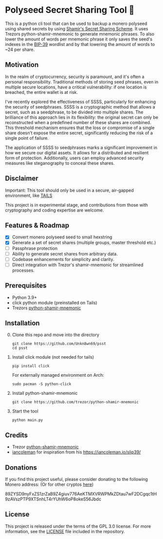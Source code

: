 # Polyseed Secret Sharing Tool 🤫

This is a python cli tool that can be used to backup a monero polyseed using shared secrets by using [Shamir's Secret Sharing Scheme](https://en.wikipedia.org/wiki/Shamir%27s_secret_sharing). It uses Trezors python-shamir-mnemonic to generate mnemonic phrases. To also lower the amount of words per mnemonic phrase it only saves the seed's indexes in the [BIP-39](https://github.com/bitcoin/bips/blob/master/bip-0039/bip-0039-wordlists.md) wordlist and by that lowering the amount of words to ~24 per share.

## Motivation

In the realm of cryptocurrency, security is paramount, and it's often a personal responsibility. Traditional methods of storing seed phrases, even in multiple secure locations, have a critical vulnerability: if one location is breached, the entire wallet is at risk.

I've recently explored the effectiveness of SSSS, particularly for enhancing the security of seedphrases. SSSS is a cryptographic method that allows a secret, such as a seedphrase, to be divided into multiple shares. The brilliance of this approach lies in its flexibility: the original secret can only be reconstructed when a predefined number of these shares are combined. This threshold mechanism ensures that the loss or compromise of a single share doesn’t expose the entire secret, significantly reducing the risk of a single point of failure.

The application of SSSS to seedphrases marks a significant improvement in how we secure our digital assets. It allows for a distributed and resilient form of protection. Additionally, users can employ advanced security measures like steganography to conceal these shares.

## Disclaimer

Important: This tool should only be used in a secure, air-gapped environment, like [TAILS](https://tails.net)

This project is in experimental stage, and contributions from those with cryptography and coding expertise are welcome.

## Features & Roadmap

* [X] Convert monero polyseed seed to small hexstring
* [X] Generate a set of secret shares (multiple groups, master threshold etc.)
* [ ] Passphrase protection
* [ ] Ability to generate secret shares from arbitrary data.
* [ ] Codebase enhancements for simplicity and clarity.
* [ ] Direct integration with Trezor's shamir-mnemonic for streamlined processes.

## Prerequisites

- Python 3.9+
- click python module (preinstalled on Tails)
- Trezors [python-shamir-mnemonic](https://github.com/trezor/python-shamir-mnemonic)

## Installation

0. Clone this repo and move into the directory
   
   ```
   git clone https://github.com/Unkn8wn69/psst
   cd psst
   ```

1. Install click module (not needed for tails)

   `pip install click`

   For externally managed environment on Arch:

   `sudo pacman -S python-click`

2. Install python-shamir-mnemonic

   `git clone https://github.com/trezor/python-shamir-mnemonic`
3. Start the tool

   `python main.py`

## Credits

- Trezor [python-shamir-mnemonic](https://github.com/trezor/python-shamir-mnemonic)
- [iancoleman](https://github.com/iancoleman/slip39) for inspiration from his https://iancoleman.io/slip39/

## Donations

If you find this project useful, please consider donating to the following Monero address: (Or for other cryptos [here](https://trocador.app/anonpay/?ticker_to=xmr&network_to=Mainnet&address=89ZYSD9nyFxZS1zrZaB9Z4giuv776AeKTMXVRWPMkZDtau7wF2DCgqc1tH9zAVszPTP9XTSnhLT4rYUhW6oP8okeS56Jbdc&donation=True&simple_mode=True&name=Unkn8wn69))

89ZYSD9nyFxZS1zrZaB9Z4giuv776AeKTMXVRWPMkZDtau7wF2DCgqc1tH9zAVszPTP9XTSnhLT4rYUhW6oP8okeS56Jbdc

## License

This project is released under the terms of the GPL 3.0 license. For more information, see the [LICENSE](LICENSE) file included in the repository.